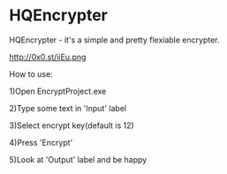 # HQEncrypter

HQEncrypter - it's a simple and pretty flexiable encrypter.

http://0x0.st/iiEu.png

How to use:

1)Open EncryptProject.exe

2)Type some text in 'Input' label

3)Select encrypt key(default is 12)

4)Press 'Encrypt'

5)Look at 'Output' label and be happy
